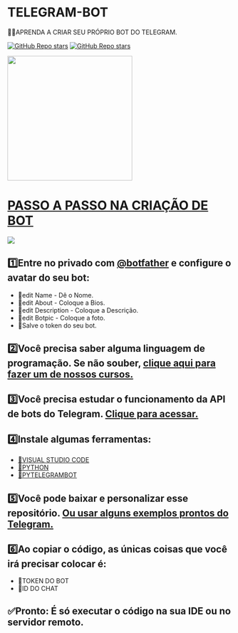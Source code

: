 # TELEGRAM-BOT
👨‍⚖️APRENDA A CRIAR SEU PRÓPRIO BOT DO TELEGRAM.

[![GitHub Repo stars](https://img.shields.io/badge/CURSO%20COMPRETO%20NO-CANAL-03A9F4?logo=telegram)](https://t.me/BOTCRIADO) 
[![GitHub Repo stars](https://img.shields.io/badge/PEÇA%20AJUDA%20NO-GRUPO-03A9F4?logo=telegram)](https://t.me/CODIGOGP)
<br>

<img src="https://blog.vandersonguidi.com.br/wp-content/uploads/2019/04/S_863346-MLB29530915311_032019-O.jpg" align="center" width="280"> <br>

# [PASSO A PASSO NA CRIAÇÃO DE BOT](https://t.me/BOTCRIADO/4)
![](https://i.imgur.com/waxVImv.png)

## 1️⃣Entre no privado com [@botfather](https://t.me/botfather) e configure o avatar do seu bot:
* 🔹edit Name - Dê o Nome.
* 🔹edit About - Coloque a Bios.
* 🔹edit Description - Coloque a Descrição.
* 🔹edit Botpic - Coloque a foto.
* 🔰Salve o token do seu bot.

## 2️⃣Você precisa saber alguma linguagem de programação. Se não souber, [clique aqui para fazer um de nossos cursos.](https://t.me/CODIGOCN/1333)

## 3️⃣Você precisa estudar o funcionamento da API de bots do Telegram. [Clique para acessar.](https://core.telegram.org/bots/api)

## 4️⃣Instale algumas ferramentas:
* [🔰VISUAL STUDIO CODE](https://code.visualstudio.com/)
* [🔰PYTHON](https://www.python.org/downloads/release/python-3110/)
* [🔰PYTELEGRAMBOT](https://pypi.org/project/pyTelegramBotAPI/#files)

## 5️⃣Você pode baixar e personalizar esse repositório. [Ou usar alguns exemplos prontos do Telegram.](https://core.telegram.org/bots/samples)

## 6️⃣Ao copiar o código, as únicas coisas que você irá precisar colocar é:
* 🔰TOKEN DO BOT
* 🔰ID DO CHAT

## ✅Pronto: É só executar o código na sua IDE ou no servidor remoto.
